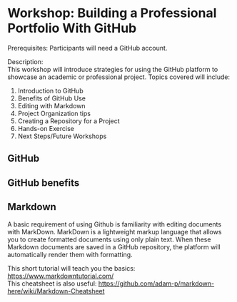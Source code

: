 # Workshop: Building a Professional Portfolio With GitHub
Prerequisites:
Participants will need a GitHub account.  

Description:  
This workshop will introduce strategies for using the GitHub platform to showcase an academic or professional project. Topics covered will include:

1. Introduction to GitHub
2. Benefits of GitHub Use
2. Editing with Markdown
3. Project Organization tips
4. Creating a Repository for a Project
4. Hands-on Exercise
5. Next Steps/Future Workshops

## GitHub

## GitHub benefits

## Markdown
A basic requirement of using Github is familiarity with editing documents with MarkDown.
MarkDown is a lightweight markup language that allows you to create formatted documents using only plain text.
When these Markdown documents are saved in a GitHub repository, the platform will automatically render them with formatting.

This short tutorial will teach you the basics: https://www.markdowntutorial.com/  
This cheatsheet is also useful: https://github.com/adam-p/markdown-here/wiki/Markdown-Cheatsheet

